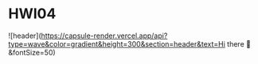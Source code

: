 # HWI04


![header](https://capsule-render.vercel.app/api?type=wave&color=gradient&height=300&section=header&text=Hi there 👋&fontSize=50)
